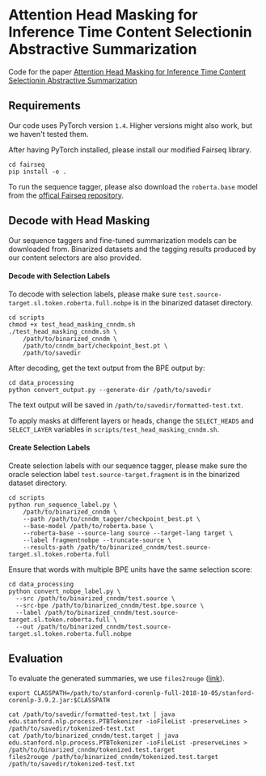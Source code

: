 # Attention Head Masking for Inference Time Content Selectionin Abstractive Summarization

Code for the paper [Attention Head Masking for Inference Time Content Selectionin Abstractive Summarization](https://arxiv.org/abs/2104.02205)

## Requirements

Our code uses PyTorch version `1.4`. Higher versions might also work, but we haven't tested them.

After having PyTorch installed, please install our modified Fairseq library.

```shell
cd fairseq
pip install -e .
```

To run the sequence tagger, please also download the `roberta.base` model from the [offical Fairseq repository](https://github.com/pytorch/fairseq/tree/master/examples/roberta). 

## Decode with Head Masking

Our sequence taggers and fine-tuned summarization models can be downloaded from.
Binarized datasets and the tagging results produced by our content selectors are also provided.

#### Decode with Selection Labels

To decode with selection labels, please make sure `test.source-target.sl.token.roberta.full.nobpe` is in the binarized dataset directory.

```shell
cd scripts
chmod +x test_head_masking_cnndm.sh
./test_head_masking_cnndm.sh \
    /path/to/binarized_cnndm \
    /path/to/cnndm_bart/checkpoint_best.pt \
    /path/to/savedir
```

After decoding, get the text output from the BPE output by:

```shell
cd data_processing
python convert_output.py --generate-dir /path/to/savedir
```

The text output will be saved in `/path/to/savedir/formatted-test.txt`.

To apply masks at different layers or heads, 
change the `SELECT_HEADS` and `SELECT_LAYER` variables in `scripts/test_head_masking_cnndm.sh`.

#### Create Selection Labels

Create selection labels with our sequence tagger, 
please make sure the oracle selection label `test.source-target.fragment` is in the binarized dataset directory.

```shell
cd scripts
python run_sequence_label.py \
    /path/to/binarized_cnndm \ 
    --path /path/to/cnndm_tagger/checkpoint_best.pt \
    --base-model /path/to/roberta.base \
    --roberta-base --source-lang source --target-lang target \
    --label fragmentnobpe --truncate-source \
    --results-path /path/to/binarized_cnndm/test.source-target.sl.token.roberta.full
```

Ensure that words with multiple BPE units have the same selection score:

```shell
cd data_processing
python convert_nobpe_label.py \
  --src /path/to/binarized_cnndm/test.source \
  --src-bpe /path/to/binarized_cnndm/test.bpe.source \
  --label /path/to/binarized_cnndm/test.source-target.sl.token.roberta.full \
  --out /path/to/binarized_cnndm/test.source-target.sl.token.roberta.full.nobpe
```

## Evaluation

To evaluate the generated summaries, we use `files2rouge` ([link](https://github.com/pltrdy/files2rouge)).

```shell
export CLASSPATH=/path/to/stanford-corenlp-full-2018-10-05/stanford-corenlp-3.9.2.jar:$CLASSPATH

cat /path/to/savedir/formatted-test.txt | java edu.stanford.nlp.process.PTBTokenizer -ioFileList -preserveLines > /path/to/savedir/tokenized-test.txt
cat /path/to/binarized_cnndm/test.target | java edu.stanford.nlp.process.PTBTokenizer -ioFileList -preserveLines > /path/to/binarized_cnndm/tokenized.test.target
files2rouge /path/to/binarized_cnndm/tokenized.test.target /path/to/savedir/tokenized-test.txt
```
